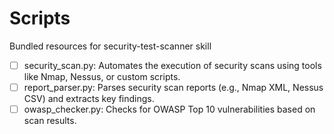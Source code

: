 # Scripts

Bundled resources for security-test-scanner skill

- [ ] security_scan.py: Automates the execution of security scans using tools like Nmap, Nessus, or custom scripts.
- [ ] report_parser.py: Parses security scan reports (e.g., Nmap XML, Nessus CSV) and extracts key findings.
- [ ] owasp_checker.py: Checks for OWASP Top 10 vulnerabilities based on scan results.
